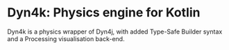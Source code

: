 # Dyn4k: Physics engine for Kotlin

Dyn4k is a physics wrapper of Dyn4j, with added Type-Safe Builder syntax and a Processing visualisation back-end.